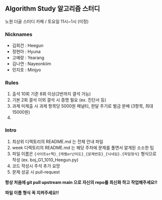 ## Algorithm Study 알고리즘 스터디

노원 더골 스터디 카페 / 토요일 11시~1시 (미정)


### Nicknames

- 김희건 : Heegun
- 정현아 : Hyuna 
- 고예랑 : Yearang
- 김나연 : Nayeonkiim
- 민지호 : Minjyo


### Rules

1. 출석 10회 기준 8회 이상(2번까지 결석 가능)
2. 기본 2회 결석 이외 결석 시 증명 필요 (ex. 진단서 등)
3. 과제 미제출 시 과제 항목당 5000원 패널티, 한달 주기로 벌금 분배 (3항목, 최대 15000원)
4. 


### Intro

1. 최상위 디렉토리의 README.md 는 전체 안내 파일
2. week 디렉토리의 README.md 는 해당 주차에 문제를 풀면서 알게된 소소한 팁
3. 파일 이름은 `{사이트or책}_{레벨or난이도}_{문제번호}_{닉네임}.{파일형식}` 형식으로 작성 (ex. boj_G1_1010_Heegun.py)
4. 코드 작성시 주석 추가 요망
5. 문제 성공 시 pull-request
 

**항상 처음에 git pull upstream main 으로 자신의 repo를 최신화 하고 작업해주세요!!**

**파일 이름 형식 꼭 지켜주세요!!**

